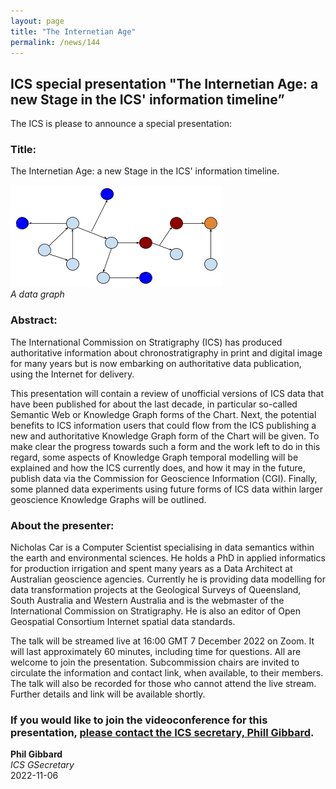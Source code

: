 ```yaml
---
layout: page
title: "The Internetian Age"
permalink: /news/144
---
```

## ICS special presentation "The Internetian Age: a new Stage in the ICS' information timeline”

The ICS is please to announce a special presentation:

### Title: 
The Internetian Age: a new Stage in the ICS' information timeline.

![](/news/graph.png)  
_A data graph_

### Abstract: 
The International Commission on Stratigraphy (ICS) has produced authoritative information about chronostratigraphy in print and digital image for many years but is now embarking on authoritative data publication, using the Internet for delivery. 

This presentation will contain a review of unofficial versions of ICS data that have been published for about the last decade, in particular so-called Semantic Web or Knowledge Graph forms of the Chart. Next, the potential benefits to ICS information users that could flow from the ICS publishing a new and authoritative Knowledge Graph form of the Chart will be given. To make clear the progress towards such a form and the work left to do in this regard, some aspects of Knowledge Graph temporal modelling will be explained and how the ICS currently does, and how it may in the future, publish data via the Commission for Geoscience Information (CGI). Finally, some planned data experiments using future forms of ICS data within larger geoscience Knowledge Graphs will be outlined.

### About the presenter:
Nicholas Car is a Computer Scientist specialising in data semantics within the earth and environmental sciences. He holds a PhD in applied informatics for production irrigation and spent many years as a Data Architect at Australian geoscience agencies. Currently he is providing data modelling for data transformation projects at the Geological Surveys of Queensland, South Australia and Western Australia and is the webmaster of the International Commission on Stratigraphy. He is also an editor of Open Geospatial Consortium Internet spatial data standards.

The talk will be streamed live at 16:00 GMT 7 December 2022 on Zoom. It will last approximately 60 minutes, including time for questions.  All are welcome to join the presentation. Subcommission chairs are invited to circulate the information and contact link, when available, to their members.  The talk will also be recorded for those who cannot attend the live stream.  Further details and link will be available shortly.

### If you would like to join the videoconference for this presentation, [please contact the ICS secretary, Phill Gibbard](/contact).

**Phil Gibbard**  
_ICS GSecretary_  
2022-11-06  
